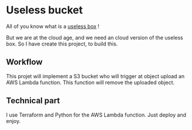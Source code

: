 # Useless bucket

All of you know what is a [useless box](https://en.wikipedia.org/wiki/Useless_machine) !

But we are at the cloud age, and we need an cloud version of the useless box. So I have create this project, to build this.

## Workflow

This projet will implement a S3 bucket who will trigger at object upload an AWS Lambda function. This function will remove the uploaded object.

## Technical part 

I use Terraform and Python for the AWS Lambda function. Just deploy and enjoy.
